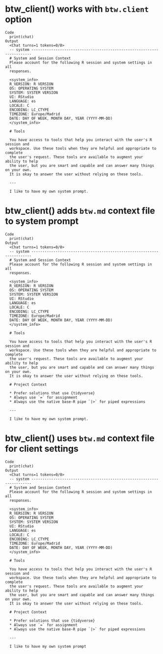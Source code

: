 # btw_client() works with `btw.client` option

    Code
      print(chat)
    Output
      <Chat turns=1 tokens=0/0>
      -- system ----------------------------------------------------------------------
      # System and Session Context
      Please account for the following R session and system settings in all 
      responses.
      
      <system_info>
      R_VERSION: R VERSION
      OS: OPERATING SYSTEM
      SYSTEM: SYSTEM VERSION
      UI: RStudio
      LANGUAGE: es
      LOCALE: C
      ENCODING: LC_CTYPE
      TIMEZONE: Europe/Madrid
      DATE: DAY OF WEEK, MONTH DAY, YEAR (YYYY-MM-DD)
      </system_info>
      
      # Tools
      
      You have access to tools that help you interact with the user's R session and 
      workspace. Use these tools when they are helpful and appropriate to complete 
      the user's request. These tools are available to augment your ability to help 
      the user, but you are smart and capable and can answer many things on your own.
      It is okay to answer the user without relying on these tools.
      
      ---
      
      I like to have my own system prompt.

# btw_client() adds `btw.md` context file to system prompt

    Code
      print(chat)
    Output
      <Chat turns=1 tokens=0/0>
      -- system ----------------------------------------------------------------------
      # System and Session Context
      Please account for the following R session and system settings in all 
      responses.
      
      <system_info>
      R_VERSION: R VERSION
      OS: OPERATING SYSTEM
      SYSTEM: SYSTEM VERSION
      UI: RStudio
      LANGUAGE: es
      LOCALE: C
      ENCODING: LC_CTYPE
      TIMEZONE: Europe/Madrid
      DATE: DAY OF WEEK, MONTH DAY, YEAR (YYYY-MM-DD)
      </system_info>
      
      # Tools
      
      You have access to tools that help you interact with the user's R session and 
      workspace. Use these tools when they are helpful and appropriate to complete 
      the user's request. These tools are available to augment your ability to help 
      the user, but you are smart and capable and can answer many things on your own.
      It is okay to answer the user without relying on these tools.
      
      # Project Context
      
      * Prefer solutions that use {tidyverse}
      * Always use `=` for assignment
      * Always use the native base-R pipe `|>` for piped expressions
      
      ---
      
      I like to have my own system prompt.

# btw_client() uses `btw.md` context file for client settings

    Code
      print(chat)
    Output
      <Chat turns=1 tokens=0/0>
      -- system ----------------------------------------------------------------------
      # System and Session Context
      Please account for the following R session and system settings in all 
      responses.
      
      <system_info>
      R_VERSION: R VERSION
      OS: OPERATING SYSTEM
      SYSTEM: SYSTEM VERSION
      UI: RStudio
      LANGUAGE: es
      LOCALE: C
      ENCODING: LC_CTYPE
      TIMEZONE: Europe/Madrid
      DATE: DAY OF WEEK, MONTH DAY, YEAR (YYYY-MM-DD)
      </system_info>
      
      # Tools
      
      You have access to tools that help you interact with the user's R session and 
      workspace. Use these tools when they are helpful and appropriate to complete 
      the user's request. These tools are available to augment your ability to help 
      the user, but you are smart and capable and can answer many things on your own.
      It is okay to answer the user without relying on these tools.
      
      # Project Context
      
      * Prefer solutions that use {tidyverse}
      * Always use `=` for assignment
      * Always use the native base-R pipe `|>` for piped expressions
      
      ---
      
      I like to have my own system prompt

